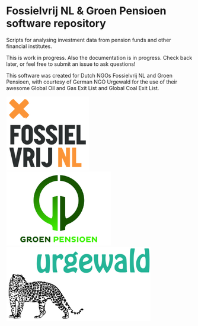 # Fossielvrij NL & Groen Pensioen software repository

Scripts for analysing investment data from pension funds and other financial institutes.

This is work in progress. Also the documentation is in progress. Check back later, or feel free to submit an issue to ask questions!

This software was created for Dutch NGOs Fossielvrij NL and Groen Pensioen, with courtesy of German NGO Urgewald for the use of their awesome Global Oil and Gas Exit List and Global Coal Exit List.

<p float="left">
    <a href="https://gofossilfree.org/nl/"><img src="logo-Fossielvrij-NL.jpg" alt="Logo Fossielvrij NL" height="200"></a>
    <a href="https://goed-pensioen.nl/"><img src="logo-Groen-Pensioen.jpg" alt="Logo Groen Pensioen" height="200"></a>
    <a href="https://www.urgewald.org/"><img src="logo-Urgewald.jpg" alt="Logo Urgewald" height="200"></a>
</p>
